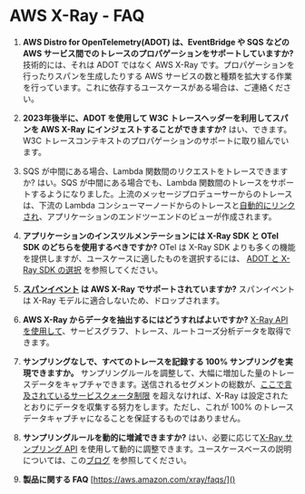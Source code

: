 # AWS X-Ray - FAQ

1. **AWS Distro for OpenTelemetry(ADOT) は、EventBridge や SQS などの AWS サービス間でのトレースのプロパゲーションをサポートしていますか?**
    技術的には、それは ADOT ではなく AWS X-Ray です。プロパゲーションを行ったりスパンを生成したりする AWS サービスの数と種類を拡大する作業を行っています。これに依存するユースケースがある場合は、ご連絡ください。

2. **2023年後半に、ADOT を使用して W3C トレースヘッダーを利用してスパンを AWS X-Ray にインジェストすることができますか?**
    はい、できます。W3C トレースコンテキストのプロパゲーションのサポートに取り組んでいます。

3. SQS が中間にある場合、Lambda 関数間のリクエストをトレースできますか?
    はい。SQS が中間にある場合でも、Lambda 関数間のトレースをサポートするようになりました。上流のメッセージプロデューサーからのトレースは、下流の Lambda コンシューマーノードからのトレースと[自動的にリンクされ](https://docs.aws.amazon.com/ja_jp/xray/latest/devguide/xray-services-sqs.html)、アプリケーションのエンドツーエンドのビューが作成されます。

4. **アプリケーションのインスツルメンテーションには X-Ray SDK と OTel SDK のどちらを使用するべきですか?**
    OTel は X-Ray SDK よりも多くの機能を提供しますが、ユースケースに適したものを選択するには、 [ADOT と X-Ray SDK の選択](https://docs.aws.amazon.com/ja_jp/xray/latest/devguide/xray-instrumenting-your-app.html#xray-instrumenting-choosing) を参照してください。

5. **[スパンイベント](https://opentelemetry.io/docs/instrumentation/ruby/manual/#add-span-events) は AWS X-Ray でサポートされていますか?**
スパンイベントは X-Ray モデルに適合しないため、ドロップされます。

6. **AWS X-Ray からデータを抽出するにはどうすればよいですか?**
[X-Ray API を使用して](https://docs.aws.amazon.com/ja_jp/xray/latest/devguide/xray-api-gettingdata.html)、サービスグラフ、トレース、ルートコーズ分析データを取得できます。

7. **サンプリングなしで、すべてのトレースを記録する 100% サンプリングを実現できますか。**
サンプリングルールを調整して、大幅に増加した量のトレースデータをキャプチャできます。送信されるセグメントの総数が、[ここで言及されているサービスクォータ制限](https://docs.aws.amazon.com/ja_jp/general/latest/gr/xray.html#limits_xray) を超えなければ、X-Ray は設定されたとおりにデータを収集する努力をします。ただし、これが 100% のトレースデータキャプチャになることを保証するものではありません。

8. **サンプリングルールを動的に増減できますか?**
はい、必要に応じて[X-Ray サンプリング API](https://docs.aws.amazon.com/ja_jp/xray/latest/devguide/xray-api-sampling.html) を使用して動的に調整できます。ユースケースベースの説明については、この[ブログ](https://aws.amazon.com/jp/blogs/news/dynamically-adjusting-x-ray-sampling-rules/) を参照してください。 

9. **製品に関する FAQ**
[https://aws.amazon.com/xray/faqs/]()
